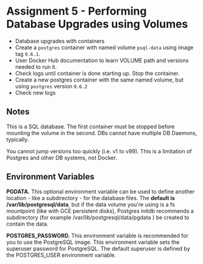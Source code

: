 # Assignment 5 - Performing Database Upgrades using Volumes

- Database upgrades with containers
- Create a `postgres` container with named volume `psql-data` using image tag
  `9.6.1`.
- User Docker Hub documentation to learn VOLUME path and versions needed to run
  it.
- Check logs until container is done starting up. Stop the container.
- Create a new postgres container with the same named volume, but using
  `postgres` version `9.6.2`
- Check new logs


## Notes

This is a SQL database. The first container must be stopped before mounting the
volume in the second. DBs cannot have multiple DB Daemons, typically.

You cannot jump versions too quickly (i.e. v1 to v99). This is a limitation of
Postgres and other DB systems, not Docker.


## Environment Variables

**PGDATA.** This optional environment variable can be used to define another
location - like a subdirectory - for the database files. The **default is
/var/lib/postgresql/data**, but if the data volume you're using is a fs
mountpoint (like with GCE persistent disks), Postgres initdb recommends a
subdirectory (for example /var/lib/postgresql/data/pgdata ) be created to
contain the data.

**POSTGRES_PASSWORD.** This environment variable is recommended for you to use
the PostgreSQL image. This environment variable sets the superuser password for
PostgreSQL. The default superuser is defined by the POSTGRES_USER environment
variable.
